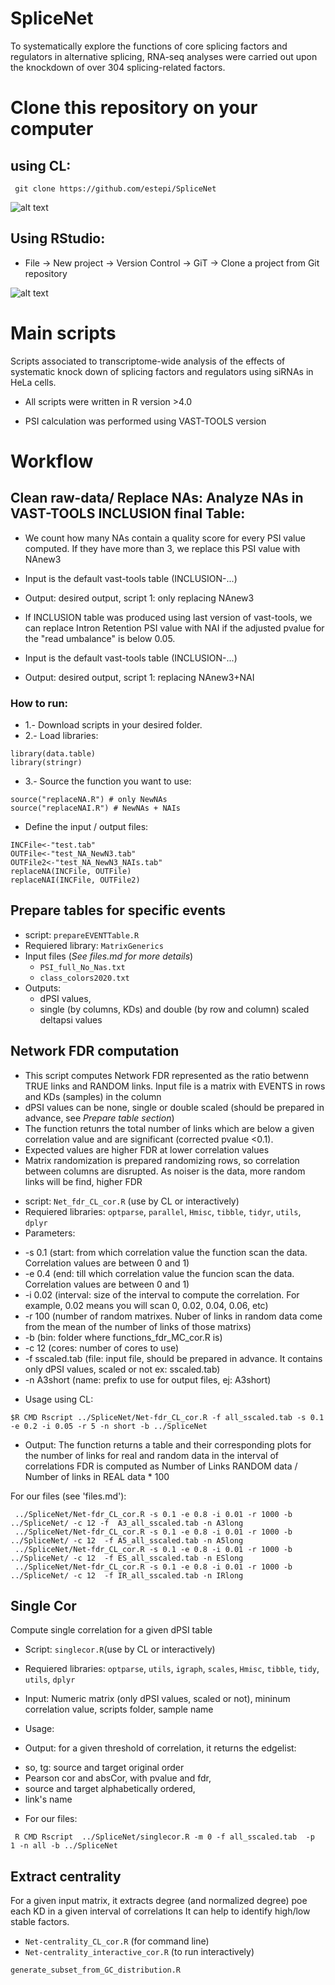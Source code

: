 # SpliceNet

To  systematically  explore  the  functions  of  core  splicing  factors  and regulators  in  alternative  splicing,  RNA-seq  analyses  were  carried  out  upon  the knockdown  of  over  304  splicing-related  factors.  

# Clone this repository on your computer

## using CL:

 ``` git clone https://github.com/estepi/SpliceNet```  

![alt text](https://github.com/estepi/SpliceNet/blob/main/gitclone.png?raw=true)

## Using RStudio:

* File -> New project -> Version Control -> GiT -> Clone a project from Git repository


![alt text](https://github.com/estepi/SpliceNet/blob/main/Rstudio.png?raw=true)


# Main scripts

Scripts associated to transcriptome-wide analysis of the effects of systematic knock down of splicing factors and regulators using siRNAs in HeLa cells.

* All scripts were written in R version >4.0
 
* PSI calculation was performed using VAST-TOOLS version

# Workflow

##   Clean raw-data/ Replace NAs: Analyze NAs in VAST-TOOLS INCLUSION final Table: 

* We count how many NAs contain a quality score for every PSI value computed. If they have more than 3, we replace this PSI value with NAnew3

* Input is the default vast-tools table (INCLUSION-...)
* Output: desired output, script 1: only replacing NAnew3
* If INCLUSION table was produced using last version of vast-tools, we can replace Intron Retention PSI value with NAI  if the adjusted pvalue for the "read umbalance" is below 0.05. 
* Input is the default vast-tools table (INCLUSION-...)
* Output: desired output, script 1: replacing NAnew3+NAI

### How to run:
- 1.- Download scripts in your desired folder.
- 2.- Load libraries:

``` 
library(data.table)
library(stringr)
```

- 3.- Source the function you want to use:
 
``` 
source("replaceNA.R") # only NewNAs
source("replaceNAI.R") # NewNAs + NAIs
 ``` 

* Define the input / output files:
``` 
INCFile<-"test.tab"
OUTFile<-"test_NA_NewN3.tab"
OUTFile2<-"test_NA_NewN3_NAIs.tab"
replaceNA(INCFile, OUTFile)
replaceNAI(INCFile, OUTFile2)
``` 

## Prepare tables for specific events
* script: `prepareEVENTTable.R` 
* Requiered library: `MatrixGenerics`
* Input files  (_See files.md for more details_)
  * `PSI_full_No_Nas.txt`
  * `class_colors2020.txt`
* Outputs: 
  *   dPSI values,
  *   single (by columns, KDs) and double (by row and column) scaled deltapsi values

## Network FDR computation
- This script computes Network FDR represented as the ratio betwenn TRUE links and RANDOM links. Input file is a matrix with EVENTS in rows and KDs (samples) in the column
- dPSI values can be none, single or double scaled (should be prepared in advance, see *Prepare table section*)
- The function retunrs the total number of links which are below a given correlation value and are significant (corrected pvalue <0.1).
- Expected values are higher FDR at lower correlation values
- Matrix randomization is prepared randomizing rows, so correlation between columns are disrupted. As noiser is the data, more random links will be find, higher FDR

* script: `Net_fdr_CL_cor.R` (use by CL or interactively)
* Requiered libraries: `optparse`, `parallel`, `Hmisc`, `tibble`, `tidyr`, `utils`, `dplyr`
* Parameters:
- -s 0.1 (start: from which correlation value the function scan the data. Correlation values are between 0 and 1)
- -e 0.4  (end: till which correlation value the funcion scan the data. Correlation values are between 0 and 1)
- -i 0.02 (interval: size of the interval to compute the correlation.  For example, 0.02 means you will scan 0, 0.02, 0.04, 0.06, etc)
- -r 100 (number of random matrixes. Nuber of links in random data come from the mean of the number of links of those matrixs)
- -b (bin: folder where functions_fdr_MC_cor.R is)
- -c 12 (cores: number of cores to use)
- -f sscaled.tab (file: input file, should be prepared in advance. It contains only dPSI values, scaled or not  ex: sscaled.tab) 
- -n A3short (name: prefix to use for output files, ej: A3short)

* Usage using CL: 
```
$R CMD Rscript ../SpliceNet/Net-fdr_CL_cor.R -f all_sscaled.tab -s 0.1 -e 0.2 -i 0.05 -r 5 -n short -b ../SpliceNet
``` 

* Output:
The function returns a table and their corresponding plots for the number of links for real and random data in the interval of correlations
FDR is computed as Number of Links RANDOM data / Number of links in REAL data * 100

For our files (see 'files.md'):

```
 ../SpliceNet/Net-fdr_CL_cor.R -s 0.1 -e 0.8 -i 0.01 -r 1000 -b ../SpliceNet/ -c 12 -f  A3_all_sscaled.tab -n A3long
 ../SpliceNet/Net-fdr_CL_cor.R -s 0.1 -e 0.8 -i 0.01 -r 1000 -b ../SpliceNet/ -c 12  -f A5_all_sscaled.tab -n A5long
 ../SpliceNet/Net-fdr_CL_cor.R -s 0.1 -e 0.8 -i 0.01 -r 1000 -b ../SpliceNet/ -c 12  -f ES_all_sscaled.tab -n ESlong
 ../SpliceNet/Net-fdr_CL_cor.R -s 0.1 -e 0.8 -i 0.01 -r 1000 -b ../SpliceNet/ -c 12  -f IR_all_sscaled.tab -n IRlong
```

## Single Cor

Compute single correlation for a given dPSI table

* Script: `singlecor.R`(use by CL or interactively)
* Requiered libraries: `optparse`, `utils`, `igraph`, `scales`, `Hmisc`, `tibble`, `tidy`, `utils`, `dplyr`
  
* Input: Numeric matrix (only dPSI values, scaled or not), mininum correlation value, scripts folder, sample name

- Usage:

* Output: for a given threshold of correlation, it returns the edgelist: 
-   so, tg: source and target original order
-   Pearson cor and absCor, with  pvalue and fdr,
-  source and target alphabetically ordered,
-   link's name

* For our files:
```
 R CMD Rscript  ../SpliceNet/singlecor.R -m 0 -f all_sscaled.tab  -p  1 -n all -b ../SpliceNet
```

## Extract centrality

For a given input matrix, it extracts degree (and normalized degree) poe each KD in a given interval of correlations
It can help to identify high/low stable factors.

-  `Net-centrality_CL_cor.R` (for command line)
-  `Net-centrality_interactive_cor.R` (to run interactively)

`generate_subset_from_GC_distribution.R`






